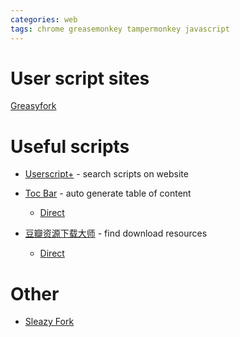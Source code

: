 ```yaml
---
categories: web
tags: chrome greasemonkey tampermonkey javascript
---
```


# User script sites

[Greasyfork](https://greasyfork.org/scripts?filter_locale=0)



# Useful scripts

- [Userscript+](https://github.com/jae-jae/Userscript-Plus/raw/master/dist/show-site-all-userjs.user.js) - search scripts on website

- [Toc Bar](https://greasyfork.org/en/scripts/406337-toc-bar-auto-generating-table-of-content) - auto generate table of content
  - [Direct](https://greasyfork.org/scripts/406337-toc-bar-auto-generating-table-of-content/code/Toc%20Bar,%20auto-generating%20table%20of%20content.user.js)
- [豆瓣资源下载大师](https://greasyfork.org/scripts/329484) - find download resources
  - [Direct](https://greasyfork.org/scripts/329484-%E8%B1%86%E7%93%A3%E8%B5%84%E6%BA%90%E4%B8%8B%E8%BD%BD%E5%A4%A7%E5%B8%88-1%E7%A7%92%E6%90%9E%E5%AE%9A%E8%B1%86%E7%93%A3%E7%94%B5%E5%BD%B1-%E9%9F%B3%E4%B9%90-%E5%9B%BE%E4%B9%A6%E4%B8%8B%E8%BD%BD/code/%E8%B1%86%E7%93%A3%E8%B5%84%E6%BA%90%E4%B8%8B%E8%BD%BD%E5%A4%A7%E5%B8%88%EF%BC%9A1%E7%A7%92%E6%90%9E%E5%AE%9A%E8%B1%86%E7%93%A3%E7%94%B5%E5%BD%B1%7C%E9%9F%B3%E4%B9%90%7C%E5%9B%BE%E4%B9%A6%E4%B8%8B%E8%BD%BD.user.js)




# Other 

- [Sleazy Fork](https://sleazyfork.org/en/scripts)